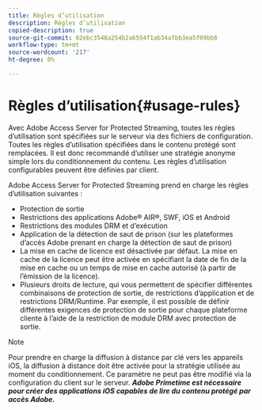 ```yaml
---
title: Règles d’utilisation
description: Règles d’utilisation
copied-description: true
source-git-commit: 02ebc3548a254b2a6554f1ab34afbb3ea5f09bb8
workflow-type: tm+mt
source-wordcount: '217'
ht-degree: 0%

---
```


# Règles d’utilisation{#usage-rules}

Avec Adobe Access Server for Protected Streaming, toutes les règles d’utilisation sont spécifiées sur le serveur via des fichiers de configuration. Toutes les règles d’utilisation spécifiées dans le contenu protégé sont remplacées. Il est donc recommandé d’utiliser une stratégie anonyme simple lors du conditionnement du contenu. Les règles d’utilisation configurables peuvent être définies par client.

Adobe Access Server for Protected Streaming prend en charge les règles d’utilisation suivantes :

* Protection de sortie
* Restrictions des applications Adobe® AIR®, SWF, iOS et Android
* Restrictions des modules DRM et d’exécution
* Application de la détection de saut de prison (sur les plateformes d’accès Adobe prenant en charge la détection de saut de prison)
* La mise en cache de licence est désactivée par défaut. La mise en cache de la licence peut être activée en spécifiant la date de fin de la mise en cache ou un temps de mise en cache autorisé (à partir de l’émission de la licence).
* Plusieurs droits de lecture, qui vous permettent de spécifier différentes combinaisons de protection de sortie, de restrictions d’application et de restrictions DRM/Runtime. Par exemple, il est possible de définir différentes exigences de protection de sortie pour chaque plateforme cliente à l’aide de la restriction de module DRM avec protection de sortie.

>[!NOTE]
>
>Pour prendre en charge la diffusion à distance par clé vers les appareils iOS, la diffusion à distance doit être activée pour la stratégie utilisée au moment du conditionnement. Ce paramètre ne peut pas être modifié via la configuration du client sur le serveur. ***Adobe Primetime est nécessaire pour créer des applications iOS capables de lire du contenu protégé par accès Adobe.***
